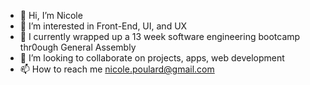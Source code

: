 - 👋 Hi, I’m Nicole
- 👀 I’m interested in Front-End, UI, and UX
- 🌱 I currently wrapped up a 13 week software engineering bootcamp thr0ough General Assembly 
- 💞️ I’m looking to collaborate on projects, apps, web development
- 📫 How to reach me nicole.poulard@gmail.com

<!---
NicRead2022/NicRead2022 is a ✨ special ✨ repository because its `README.md` (this file) appears on your GitHub profile.
You can click the Preview link to take a look at your changes.
--->
